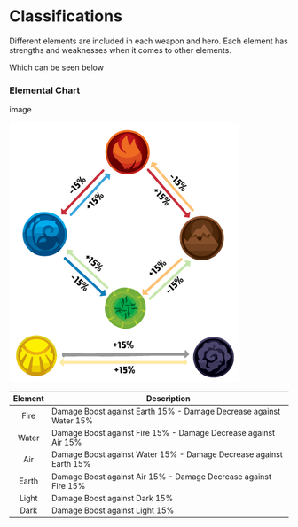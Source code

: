 # Classifications

Different elements are included in each weapon and hero. Each element has strengths and weaknesses when it comes to other elements.

Which can be seen below

### Elemental Chart

image

![](../.gitbook/assets/black---chart-01.png)







| Element | Description                                                        |
| :-----: | ------------------------------------------------------------------ |
|   Fire  | Damage Boost against Earth 15% - Damage Decrease against Water 15% |
|  Water  | Damage Boost against Fire 15% - Damage Decrease against Air 15%    |
|   Air   | Damage Boost against Water 15% - Damage Decrease against Earth 15% |
|  Earth  | Damage Boost against Air 15% - Damage Decrease against Fire 15%    |
|  Light  | Damage Boost against Dark 15%                                      |
|   Dark  | Damage Boost against Light 15%                                     |

